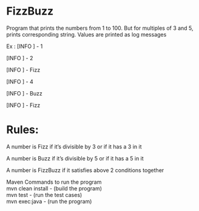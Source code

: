 # FizzBuzz
Program that prints the numbers from 1 to 100. But for multiples of 3 and 5, prints corresponding string. Values are printed as log messages

Ex : 
[INFO ] - 1

[INFO ] - 2

[INFO ] - Fizz

[INFO ] - 4

[INFO ] - Buzz

[INFO ] - Fizz



# Rules:

A number is Fizz if it’s divisible by 3 or if it has a 3 in it </br>

A number is Buzz if it’s divisible by 5 or if it has a 5 in it </br>

A number is FizzBuzz if it satisfies above 2 conditions together </br>



Maven Commands to run the program </br>
mvn clean install - (build the program) </br>
mvn test - (run the test cases) </br>
mvn exec:java - (run the program) </br>
